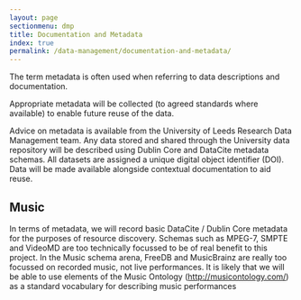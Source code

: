 ```yaml
---
layout: page
sectionmenu: dmp
title: Documentation and Metadata
index: true
permalink: /data-management/documentation-and-metadata/
---
```


The term metadata is often used when referring to data descriptions and documentation. 

Appropriate metadata will be collected (to agreed standards where available) to enable future reuse of the data. 

Advice on metadata is available from the University of Leeds Research Data Management team. Any data stored and shared through the University data repository will be described using Dublin Core and DataCite metadata schemas. All datasets are assigned a unique digital object identifier (DOI). Data will be made available alongside contextual documentation to aid reuse. 

## Music 

In terms of metadata, we will record basic DataCite / Dublin Core metadata for the purposes of resource discovery. Schemas such as MPEG-7, SMPTE and VideoMD are too technically focussed to be of real benefit to this project. In the Music schema arena, FreeDB and MusicBrainz are really too focussed on recorded music, not live performances. It is likely that we will be able to use elements of the Music Ontology (http://musicontology.com/) as a standard vocabulary for describing music performances 

 